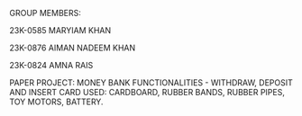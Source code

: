 GROUP MEMBERS:

23K-0585 MARYIAM KHAN

23K-0876 AIMAN NADEEM KHAN

23K-0824 AMNA RAIS

PAPER PROJECT: MONEY BANK FUNCTIONALITIES - WITHDRAW, DEPOSIT AND INSERT CARD USED: CARDBOARD, RUBBER BANDS, RUBBER PIPES, TOY MOTORS, BATTERY.
